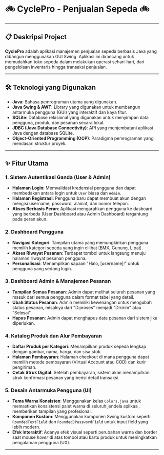 # 🚲 CyclePro - Penjualan Sepeda 🚲

---

## 📋 Deskripsi Project

**CyclePro** adalah aplikasi manajemen penjualan sepeda berbasis Java yang dibangun menggunakan GUI Swing. Aplikasi ini dirancang untuk memudahkan toko sepeda dalam melakukan operasi sehari-hari, dari pengelolaan inventaris hingga transaksi penjualan.

---

## 🛠️ Teknologi yang Digunakan

-   **Java**: Bahasa pemrograman utama yang digunakan.
-   **Java Swing & AWT**: Library yang digunakan untuk membangun antarmuka pengguna (GUI) yang interaktif dan kaya fitur.
-   **SQLite**: Database relasional yang digunakan untuk menyimpan data pengguna, produk, dan pesanan secara lokal.
-   **JDBC (Java Database Connectivity)**: API yang menjembatani aplikasi Java dengan database SQLite.
-   **Object-Oriented Programming (OOP)**: Paradigma pemrograman yang mendasari struktur proyek.

---

## ✨ Fitur Utama

### 1. Sistem Autentikasi Ganda (User & Admin)
-   **Halaman Login**: Memvalidasi kredensial pengguna dan dapat membedakan antara login untuk `User` biasa dan `Admin`.
-   **Halaman Registrasi**: Pengguna baru dapat membuat akun dengan mengisi username, password, alamat, dan nomor telepon.
-   **Akses Berbasis Peran**: Aplikasi mengarahkan pengguna ke dasboard yang berbeda (User Dashboard atau Admin Dashboard) tergantung pada peran akun.

### 2. Dashboard Pengguna
-   **Navigasi Kategori**: Tampilan utama yang memungkinkan pengguna memilih kategori sepeda yang ingin dilihat (BMX, Gunung, Lipat).
-   **Akses Riwayat Pesanan**: Terdapat tombol untuk langsung menuju halaman riwayat pesanan pengguna.
-   **Personalisasi**: Menampilkan sapaan "Halo, [username]!" untuk pengguna yang sedang login.

### 3. Dashboard Admin & Manajemen Pesanan
-   **Tampilan Semua Pesanan**: Admin dapat melihat seluruh pesanan yang masuk dari semua pengguna dalam format tabel yang detail.
-   **Ubah Status Pesanan**: Admin memiliki kewenangan untuk mengubah status pesanan, misalnya dari "Diproses" menjadi "Dikirim" atau "Selesai".
-   **Hapus Pesanan**: Admin dapat menghapus data pesanan dari sistem jika diperlukan.

### 4. Katalog Produk dan Alur Pembayaran
-   **Daftar Produk per Kategori**: Menampilkan produk sepeda lengkap dengan gambar, nama, harga, dan sisa stok.
-   **Halaman Pembayaran**: Halaman checkout di mana pengguna dapat memilih metode pembayaran (Virtual Account atau COD) dan kurir pengiriman.
-   **Cetak Struk Digital**: Setelah pembayaran, sistem akan menampilkan struk konfirmasi pesanan yang berisi detail transaksi.

### 5. Desain Antarmuka Pengguna (UI)
-   **Tema Warna Konsisten**: Menggunakan kelas `Colors.java` untuk memastikan konsistensi palet warna di seluruh jendela aplikasi, memberikan tampilan yang profesional.
-   **Komponen Kustom**: Menggunakan komponen Swing kustom seperti `RoundedTextField` dan `RoundedJPasswordField` untuk input field yang lebih modern.
-   **Efek Interaktif**: Adanya efek visual seperti perubahan warna dan border saat mouse *hover* di atas tombol atau kartu produk untuk meningkatkan pengalaman pengguna (UX).

---
